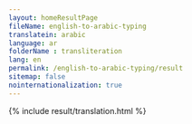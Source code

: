 ```yaml
--- 
layout: homeResultPage 
fileName: english-to-arabic-typing
translatein: arabic
language: ar
folderName : transliteration
lang: en
permalink: /english-to-arabic-typing/result
sitemap: false
nointernationalization: true
--- 
```

{% include result/translation.html %}

<script src="/js/result/translator.js" data-foldername="{{page.folderName}}" data-lang="{{page.lang}}"></script>